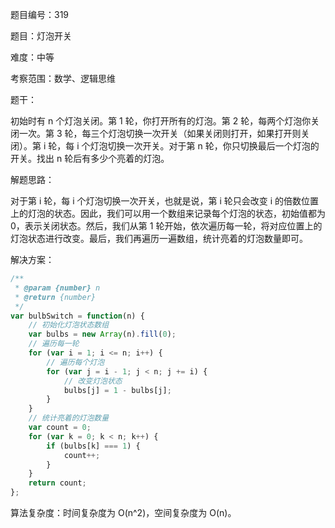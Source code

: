 题目编号：319

题目：灯泡开关

难度：中等

考察范围：数学、逻辑思维

题干：

初始时有 n 个灯泡关闭。第 1 轮，你打开所有的灯泡。第 2 轮，每两个灯泡你关闭一次。第 3 轮，每三个灯泡切换一次开关（如果关闭则打开，如果打开则关闭）。第 i 轮，每 i 个灯泡切换一次开关。对于第 n 轮，你只切换最后一个灯泡的开关。找出 n 轮后有多少个亮着的灯泡。

解题思路：

对于第 i 轮，每 i 个灯泡切换一次开关，也就是说，第 i 轮只会改变 i 的倍数位置上的灯泡的状态。因此，我们可以用一个数组来记录每个灯泡的状态，初始值都为 0，表示关闭状态。然后，我们从第 1 轮开始，依次遍历每一轮，将对应位置上的灯泡状态进行改变。最后，我们再遍历一遍数组，统计亮着的灯泡数量即可。

解决方案：

```javascript
/**
 * @param {number} n
 * @return {number}
 */
var bulbSwitch = function(n) {
    // 初始化灯泡状态数组
    var bulbs = new Array(n).fill(0);
    // 遍历每一轮
    for (var i = 1; i <= n; i++) {
        // 遍历每个灯泡
        for (var j = i - 1; j < n; j += i) {
            // 改变灯泡状态
            bulbs[j] = 1 - bulbs[j];
        }
    }
    // 统计亮着的灯泡数量
    var count = 0;
    for (var k = 0; k < n; k++) {
        if (bulbs[k] === 1) {
            count++;
        }
    }
    return count;
};
```

算法复杂度：时间复杂度为 O(n^2)，空间复杂度为 O(n)。